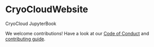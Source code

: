 # CryoCloudWebsite
CryoCloud JupyterBook

We welcome contributions! Have a look at our [Code of Conduct](./book/content/Code_of_Conduct) and [contributing guide](./book/contributing/workflow).
